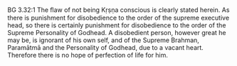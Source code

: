 BG 3.32:1	The ﬂaw of not being Kṛṣṇa conscious is clearly stated herein. As there is punishment for disobedience to the order of the supreme executive head, so there is certainly punishment for disobedience to the order of the Supreme Personality of Godhead. A disobedient person, however great he may be, is ignorant of his own self, and of the Supreme Brahman, Paramātmā and the Personality of Godhead, due to a vacant heart. Therefore there is no hope of perfection of life for him.